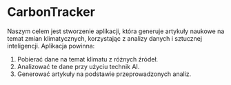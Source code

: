 # CarbonTracker
Naszym celem jest stworzenie aplikacji, która generuje artykuły naukowe na temat zmian klimatycznych, korzystając z analizy danych i sztucznej inteligencji. Aplikacja powinna:

1.    Pobierać dane na temat klimatu z różnych źródeł.
2.    Analizować te dane przy użyciu technik AI.
3.    Generować artykuły na podstawie przeprowadzonych analiz.
